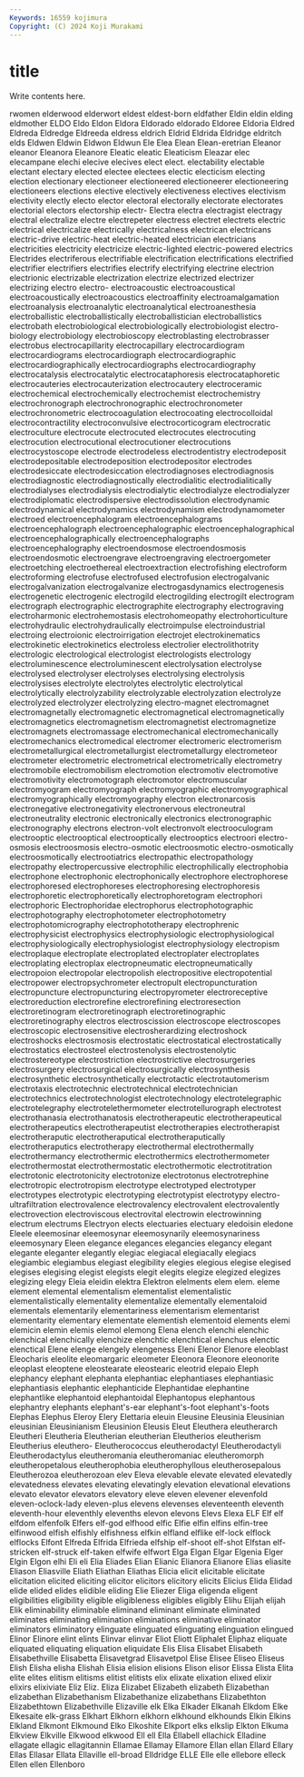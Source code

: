 ```yaml
---
Keywords: 16559 kojimura
Copyright: (C) 2024 Koji Murakami
---
```


# title

Write contents here.



rwomen
elderwood elderwort eldest eldest-born eldfather Eldin eldin elding eldmother ELDO
Eldo Eldon Eldora Eldorado eldorado Eldoree Eldoria Eldred Eldreda Eldredge
Eldreeda eldress eldrich Eldrid Eldrida Eldridge eldritch elds Eldwen Eldwin
Eldwon Eldwun Ele Elea Elean Elean-eretrian Eleanor eleanor Eleanora Eleanore
Eleatic eleatic Eleaticism Eleazar elec elecampane elechi elecive elecives elect
elect. electability electable electant electary elected electee electees electic electicism
electing election electionary electioneer electioneered electioneerer electioneering electioneers elections elective
electively electiveness electives electivism electivity electly electo elector electoral electorally
electorate electorates electorial electors electorship electr- Electra electra electragist electragy
electral electralize electre electrepeter electress electret electrets electric electrical electricalize
electrically electricalness electrican electricans electric-drive electric-heat electric-heated electrician electricians electricities
electricity electricize electric-lighted electric-powered electrics Electrides electriferous electrifiable electrification electrifications
electrified electrifier electrifiers electrifies electrify electrifying electrine electrion electrionic electrizable
electrization electrize electrized electrizer electrizing electro electro- electroacoustic electroacoustical electroacoustically
electroacoustics electroaffinity electroamalgamation electroanalysis electroanalytic electroanalytical electroanesthesia electroballistic electroballistically electroballistician
electroballistics electrobath electrobiological electrobiologically electrobiologist electro-biology electrobiology electrobioscopy electroblasting electrobrasser
electrobus electrocapillarity electrocapillary electrocardiogram electrocardiograms electrocardiograph electrocardiographic electrocardiographically electrocardiographs electrocardiography
electrocatalysis electrocatalytic electrocataphoresis electrocataphoretic electrocauteries electrocauterization electrocautery electroceramic electrochemical electrochemically
electrochemist electrochemistry electrochronograph electrochronographic electrochronometer electrochronometric electrocoagulation electrocoating electrocolloidal electrocontractility
electroconvulsive electrocorticogram electrocratic electroculture electrocute electrocuted electrocutes electrocuting electrocution electrocutional
electrocutioner electrocutions electrocystoscope electrode electrodeless electrodentistry electrodeposit electrodepositable electrodeposition electrodepositor
electrodes electrodesiccate electrodesiccation electrodiagnoses electrodiagnosis electrodiagnostic electrodiagnostically electrodialitic electrodialitically electrodialyses
electrodialysis electrodialytic electrodialyze electrodialyzer electrodiplomatic electrodispersive electrodissolution electrodynamic electrodynamical electrodynamics
electrodynamism electrodynamometer electroed electroencephalogram electroencephalograms electroencephalograph electroencephalographic electroencephalographical electroencephalographically electroencephalographs
electroencephalography electroendosmose electroendosmosis electroendosmotic electroengrave electroengraving electroergometer electroetching electroethereal electroextraction
electrofishing electroform electroforming electrofuse electrofused electrofusion electrogalvanic electrogalvanization electrogalvanize electrogasdynamics
electrogenesis electrogenetic electrogenic electrogild electrogilding electrogilt electrogram electrograph electrographic electrographite
electrography electrograving electroharmonic electrohemostasis electrohomeopathy electrohorticulture electrohydraulic electrohydraulically electroimpulse electroindustrial
electroing electroionic electroirrigation electrojet electrokinematics electrokinetic electrokinetics electroless electrolier electrolithotrity
electrologic electrological electrologist electrologists electrology electroluminescence electroluminescent electrolysation electrolyse electrolysed
electrolyser electrolyses electrolysing electrolysis electrolysises electrolyte electrolytes electrolytic electrolytical electrolytically
electrolyzability electrolyzable electrolyzation electrolyze electrolyzed electrolyzer electrolyzing electro-magnet electromagnet electromagnetally
electromagnetic electromagnetical electromagnetically electromagnetics electromagnetism electromagnetist electromagnetize electromagnets electromassage electromechanical
electromechanically electromechanics electromedical electromer electromeric electromerism electrometallurgical electrometallurgist electrometallurgy electrometeor
electrometer electrometric electrometrical electrometrically electrometry electromobile electromobilism electromotion electromotiv electromotive
electromotivity electromotograph electromotor electromuscular electromyogram electromyograph electromyographic electromyographical electromyographically electromyography
electron electronarcosis electronegative electronegativity electronervous electroneutral electroneutrality electronic electronically electronics
electronographic electronography electrons electron-volt electronvolt electrooculogram electrooptic electrooptical electrooptically electrooptics
electroori electro-osmosis electroosmosis electro-osmotic electroosmotic electro-osmotically electroosmotically electrootiatrics electropathic electropathology
electropathy electropercussive electrophilic electrophilically electrophobia electrophone electrophonic electrophonically electrophore electrophorese
electrophoresed electrophoreses electrophoresing electrophoresis electrophoretic electrophoretically electrophoretogram electrophori electrophoric Electrophoridae
electrophorus electrophotographic electrophotography electrophotometer electrophotometry electrophotomicrography electrophototherapy electrophrenic electrophysicist electrophysics
electrophysiologic electrophysiological electrophysiologically electrophysiologist electrophysiology electropism electroplaque electroplate electroplated electroplater
electroplates electroplating electroplax electropneumatic electropneumatically electropoion electropolar electropolish electropositive electropotential
electropower electropsychrometer electropult electropuncturation electropuncture electropuncturing electropyrometer electroreceptive electroreduction electrorefine
electrorefining electroresection electroretinogram electroretinograph electroretinographic electroretinography electros electroscission electroscope electroscopes
electroscopic electrosensitive electrosherardizing electroshock electroshocks electrosmosis electrostatic electrostatical electrostatically electrostatics
electrosteel electrostenolysis electrostenolytic electrostereotype electrostriction electrostrictive electrosurgeries electrosurgery electrosurgical electrosurgically
electrosynthesis electrosynthetic electrosynthetically electrotactic electrotautomerism electrotaxis electrotechnic electrotechnical electrotechnician electrotechnics
electrotechnologist electrotechnology electrotelegraphic electrotelegraphy electrotelethermometer electrotellurograph electrotest electrothanasia electrothanatosis electrotherapeutic
electrotherapeutical electrotherapeutics electrotherapeutist electrotherapies electrotherapist electrotheraputic electrotheraputical electrotheraputically electrotheraputics electrotherapy
electrothermal electrothermally electrothermancy electrothermic electrothermics electrothermometer electrothermostat electrothermostatic electrothermotic electrotitration
electrotonic electrotonicity electrotonize electrotonus electrotrephine electrotropic electrotropism electrotype electrotyped electrotyper
electrotypes electrotypic electrotyping electrotypist electrotypy electro-ultrafiltration electrovalence electrovalency electrovalent electrovalently
electrovection electroviscous electrovital electrowin electrowinning electrum electrums Electryon elects electuaries
electuary eledoisin eledone Eleele eleemosinar eleemosynar eleemosynarily eleemosynariness eleemosynary Eleen
elegance elegances elegancies elegancy elegant elegante eleganter elegantly elegiac elegiacal
elegiacally elegiacs elegiambic elegiambus elegiast elegibility elegies elegious elegise elegised
elegises elegising elegist elegists elegit elegits elegize elegized elegizes elegizing
elegy Eleia eleidin elektra Elektron elelments elem elem. eleme element
elemental elementalism elementalist elementalistic elementalistically elementality elementalize elementally elementaloid elementals
elementarily elementariness elementarism elementarist elementarity elementary elementate elementish elementoid elements
elemi elemicin elemin elemis elemol elemong Elena elench elenchi elenchic
elenchical elenchically elenchize elenchtic elenchtical elenchus elenctic elenctical Elene elenge
elengely elengeness Eleni Elenor Elenore eleoblast Eleocharis eleolite eleomargaric eleometer
Eleonora Eleonore eleonorite eleoplast eleoptene eleostearate eleostearic eleotrid elepaio Eleph
elephancy elephant elephanta elephantiac elephantiases elephantiasic elephantiasis elephantic elephanticide Elephantidae
elephantine elephantlike elephantoid elephantoidal Elephantopus elephantous elephantry elephants elephant's-ear elephant's-foot
elephant's-foots Elephas Elephus Eleroy Elery Elettaria eleuin Eleusine Eleusinia Eleusinian
eleusinian Eleusinianism Eleusinion Eleusis Eleut Eleuthera eleutherarch Eleutheri Eleutheria Eleutherian
eleutherian Eleutherios eleutherism Eleutherius eleuthero- Eleutherococcus eleutherodactyl Eleutherodactyli Eleutherodactylus eleutheromania
eleutheromaniac eleutheromorph eleutheropetalous eleutherophobia eleutherophyllous eleutherosepalous Eleutherozoa eleutherozoan elev Eleva
elevable elevate elevated elevatedly elevatedness elevates elevating elevatingly elevation elevational
elevations elevato elevator elevators elevatory eleve eleven elevener elevenfold eleven-oclock-lady
eleven-plus elevens elevenses eleventeenth eleventh eleventh-hour eleventhly elevenths elevon elevons
Elevs Elexa ELF Elf elf elfdom elfenfolk Elfers elf-god elfhood
elfic Elfie elfin elfins elfin-tree elfinwood elfish elfishly elfishness elfkin
elfland elflike elf-lock elflock elflocks Elfont Elfreda Elfrida Elfrieda elfship
elf-shoot elf-shot Elfstan elf-stricken elf-struck elf-taken elfwife elfwort Elga Elgan
Elgar Elgenia Elger Elgin Elgon elhi Eli eli Elia Eliades
Elian Elianic Elianora Elianore Elias eliasite Eliason Eliasville Eliath Eliathan
Eliathas Elicia elicit elicitable elicitate elicitation elicited eliciting elicitor elicitors
elicitory elicits Elicius Elida Elidad elide elided elides elidible eliding
Elie Eliezer Eliga eligenda eligent eligibilities eligibility eligible eligibleness eligibles
eligibly Elihu Elijah elijah Elik eliminability eliminable eliminand eliminant eliminate
eliminated eliminates eliminating elimination eliminations eliminative eliminator eliminators eliminatory elinguate
elinguated elinguating elinguation elingued Elinor Elinore elint elints Elinvar elinvar
Eliot Eliott Eliphalet Eliphaz eliquate eliquated eliquating eliquation eliquidate Elis
Elisa Elisabet Elisabeth Elisabethville Elisabetta Elisavetgrad Elisavetpol Elise Elisee Eliseo
Eliseus Elish Elisha elisha Elishah Elisia elision elisions Elison elisor
Elissa Elista Elita elite elites elitism elitisms elitist elitists elix
elixate elixation elixed elixir elixirs elixiviate Eliz Eliz. Eliza Elizabet
Elizabeth elizabeth Elizabethan elizabethan Elizabethanism Elizabethanize elizabethans Elizabethton Elizabethtown Elizabethville
Elizaville elk Elka Elkader Elkanah Elkdom Elke Elkesaite elk-grass Elkhart
Elkhorn elkhorn elkhound elkhounds Elkin Elkins Elkland Elkmont Elkmound Elko
Elkoshite Elkport elks elkslip Elkton Elkuma Elkview Elkville Elkwood elkwood
Ell ell Ella Ellabell ellachick Elladine ellagate ellagic ellagitannin Ellamae
Ellamay Ellamore Ellan ellan Ellard Ellary Ellas Ellasar Ellata Ellaville
ell-broad Elldridge ELLE Elle elle ellebore elleck Ellen ellen Ellenboro
